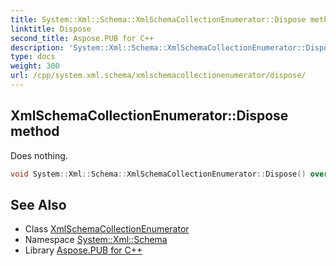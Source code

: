 ```yaml
---
title: System::Xml::Schema::XmlSchemaCollectionEnumerator::Dispose method
linktitle: Dispose
second_title: Aspose.PUB for C++
description: 'System::Xml::Schema::XmlSchemaCollectionEnumerator::Dispose method. Does nothing in C++.'
type: docs
weight: 300
url: /cpp/system.xml.schema/xmlschemacollectionenumerator/dispose/
---
```

## XmlSchemaCollectionEnumerator::Dispose method


Does nothing.

```cpp
void System::Xml::Schema::XmlSchemaCollectionEnumerator::Dispose() override
```

## See Also

* Class [XmlSchemaCollectionEnumerator](../)
* Namespace [System::Xml::Schema](../../)
* Library [Aspose.PUB for C++](../../../)

